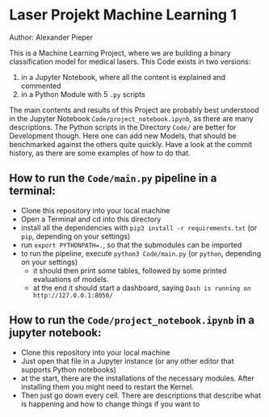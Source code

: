 # Laser Projekt Machine Learning 1

Author: Alexander Pieper

This is a Machine Learning Project, where we are building a binary classification model for medical lasers.
This Code exists in two versions:
1. in a Jupyter Notebook, where all the content is explained and commented
2. in a Python Module with 5 `.py` scripts 

The main contents and results of this Project are probably best understood in the Jupyter Notebook `Code/project_notebook.ipynb`, as there are many descriptions.
The Python scripts in the Directory `Code/` are better for Development though. 
Here one can add new Models, that should be benchmarked against the others quite quickly. 
Have a look at the commit history, as there are some examples of how to do that.


## How to run the `Code/main.py` pipeline in a terminal:
- Clone this repository into your local machine
- Open a Terminal and cd into this directory
- install all the dependencies with `pip3 install -r requirements.txt` (or `pip`, depending on your settings)
- run `export PYTHONPATH=.`, so that the submodules can be imported
- to run the pipeline, execute `python3 Code/main.py` (or `python`, depending on your settings)
    - it should then print some tables, followed by some printed evaluations of models.
    - at the end it should start a dashboard, saying `Dash is running on http://127.0.0.1:8050/`

## How to run the `Code/project_notebook.ipynb` in a jupyter notebook:
- Clone this repository into your local machine
- Just open that file in a Jupyter instance (or any other editor that supports Python notebooks)
- at the start, there are the installations of the necessary modules. 
After installing them you might need to restart the Kernel.
- Then just go down every cell. There are descriptions that describe what is happening and how to change things if you want to  



